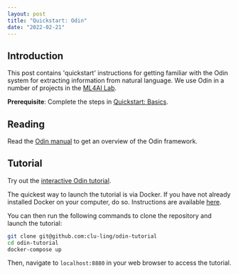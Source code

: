 ```yaml
---
layout: post
title: "Quickstart: Odin"
date: "2022-02-21"
---
```


Introduction
------------

This post contains 'quickstart' instructions for getting familiar with the Odin
system for extracting information from natural language. We use Odin in a
number of projects in the [ML4AI Lab](https://ml4ai.github.io).

**Prerequisite**: Complete the steps in [Quickstart: Basics](/posts/quickstart-basics.html).


Reading
-------

Read the [Odin manual](https://arxiv.org/pdf/1509.07513.pdf) to get an overview
of the Odin framework.

Tutorial
--------

Try out the [interactive Odin tutorial](https://github.com/clu-ling/odin-tutorial).

The quickest way to launch the tutorial is via Docker. If you have not already
installed Docker on your computer, do so.  Instructions are available
[here](https://docs.docker.com/get-docker/).

You can then run the following commands to clone the repository and launch the
tutorial:

```bash
git clone git@github.com:clu-ling/odin-tutorial
cd odin-tutorial
docker-compose up
```

Then, navigate to `localhost:8880` in your web browser to access the tutorial.

